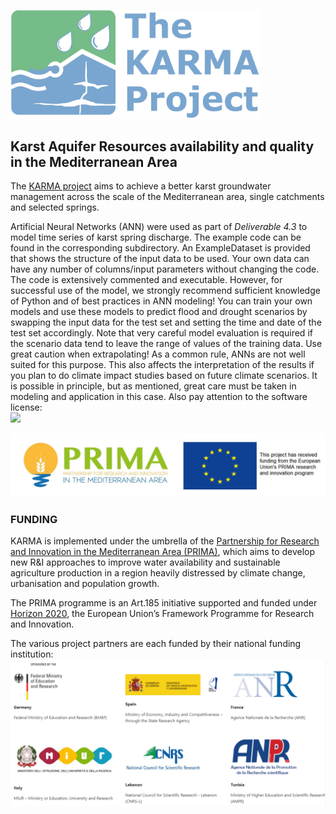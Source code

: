 [<img src="KARMA_Logo.jpg" width="400" />](http://karma-project.org/) 

## Karst Aquifer Resources availability and quality in the Mediterranean Area

The [KARMA project](http://karma-project.org/) aims to achieve a better karst groundwater management across the scale of the Mediterranean area, single catchments and selected springs.

Artificial Neural Networks (ANN) were used as part of *Deliverable 4.3* to model time series of karst spring discharge. The example code can be found in the corresponding subdirectory. An ExampleDataset is provided that shows the structure of the input data to be used. Your own data can have any number of columns/input parameters without changing the code. The code is extensively commented and executable. However, for successful use of the model, we strongly recommend sufficient knowledge of Python and of best practices in ANN modeling! You can train your own models and use these models to predict flood and drought scenarios by swapping the input data for the test set and setting the time and date of the test set accordingly. Note that very careful model evaluation is required if the scenario data tend to leave the range of values of the training data. Use great caution when extrapolating! As a common rule, ANNs are not well suited for this purpose. This also affects the interpretation of the results if you plan to do climate impact studies based on future climate scenarios. It is possible in principle, but as mentioned, great care must be taken in modeling and application in this case. Also pay attention to the software license:   
<img src="license-pngg" width="100" /> 


<img src="prima.jpg" width="600" />  

### FUNDING

KARMA is implemented under the umbrella of the [Partnership for Research and Innovation in the Mediterranean Area (PRIMA)](https://prima-med.org/), which aims to develop new R&I approaches to improve water availability and sustainable agriculture production in a region heavily distressed by climate change, urbanisation and population growth.

The PRIMA programme is an Art.185 initiative supported and funded under [Horizon 2020](https://ec.europa.eu/programmes/horizon2020/en), the European Union’s Framework Programme for Research and Innovation.

The various project partners are each funded by their national funding institution:
<img src="funding.PNG" width="1000" />
